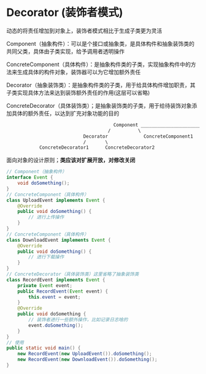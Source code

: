 # Decorator (装饰者模式)

动态的将责任增加到对象上，装饰者模式相比于生成子类更为灵活

Component（抽象构件）：可以是个接口或抽象类，是具体构件和抽象装饰类的共同父类，具体由子类实现，给予调用者透明操作

ConcreteComponent（具体构件）：是抽象构件类的子类，实现抽象构件中的方法来生成具体的构件对象，装饰器可以为它增加额外责任

Decorator（抽象装饰类）：是抽象构件类的子类，用于给具体构件增加职责，其子类实现具体方法来达到装饰额外责任的作用(这层可以省略)

ConcreteDecorator（具体装饰类）；是抽象装饰类的子类，用于给待装饰对象添加具体的额外责任，以达到扩充对象功能的目的

```txt
                                       Component ______________________
                                     /          \                       \      
                            Decorator             ConcreteComponent1      ConcreteComponent2
                            /       \
            ConcreteDecorator1      ConcreteDecorator2
```


面向对象的设计原则；**类应该对扩展开放，对修改关闭**

```java
// Component（抽象构件） 
interface Event {
    void doSomething();
}
// ConcreteComponent（具体构件） 
class UploadEvent implements Event {
    @Override
    public void doSomething() {
        // 进行上传操作
    }
}
// ConcreteComponent（具体构件）
class DownloadEvent implements Event {
    @Override
    public void doSomething() {
        // 进行下载操作
    }
}
// ConcreteDecorator（具体装饰类）这里省略了抽象装饰类
class RecordEvent implements Event {
    private Event event;
    public RecordEvent(Event event) {
        this.event = event;
    }
    @Override
    public void doSomething {
        // 装饰者进行一些额外操作，比如记录日志啥的
        event.doSomething();
    }
}
// 使用
public static void main() {
    new RecordEvent(new UploadEvent()).doSomething();
    new RecordEvent(new DownloadEvent()).doSomething();
}
```
